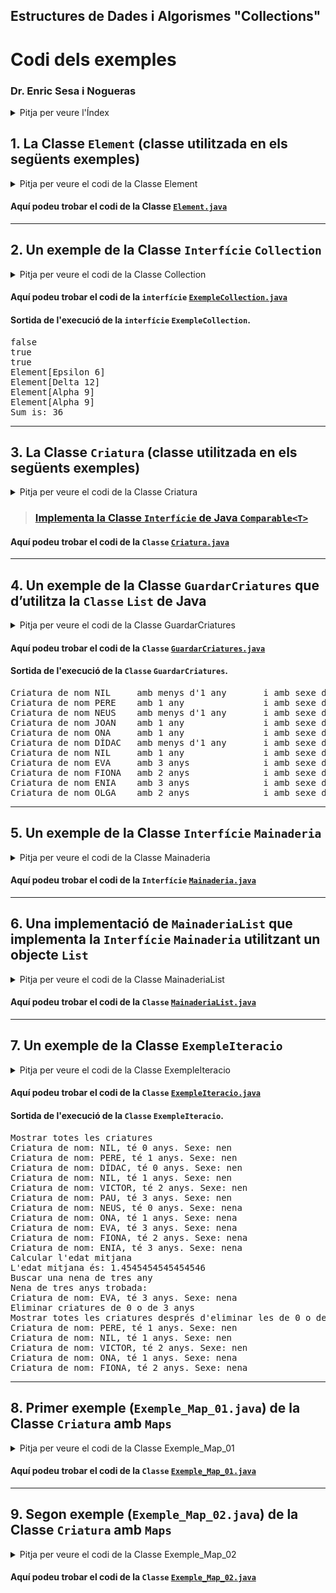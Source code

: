 ## Estructures de Dades i Algorismes "Collections"

# Codi dels exemples

### Dr. Enric Sesa i Nogueras

<details><summary>Pitja per veure l'Índex</summary>

> ## Índex
> 
> **1.** [Implementació de la **Classe** **`Element`**](#1-la-classe-element-classe-utilitzada-en-els-següents-exemples)
> 
> **2.** [Exemple de la **Classe** **`Interfície`** **`Collection`**](#2-un-exemple-de-la-classe-interfície-collection)
> 
> **3.** [Implementació de la **Classe** **`Criatura`**](#3-la-classe-criatura-classe-utilitzada-en-els-següents-exemples)
> 
> **4.** [Exemple de la **Classe** **`GuardarCriatures`**](#4-un-exemple-de-la-classe-guardarcriatures-que-dutilitza-la-classe-list-de-java)
>
> **5.** [Exemple de la **Classe** **`Interfície`** **`Mainaderia`**](#5-un-exemple-de-la-classe-interfície-mainaderia)
>
> **6.** [Implementació de **`MainaderiaList`**](#6-una-implementació-de-mainaderialist-que-implementa-la-interfície-mainaderia-utilitzant-un-objecte-list)
>
> **7.** [Exemple de la **Classe** **`ExempleIteracio`**](#7-un-exemple-de-la-classe-exempleiteracio)
>
>
> **8.** [Primer exemple de la **Classe** **`Criatura`** amb **`Maps`**](#8-primer-exemple-exemple_map_01java-de-la-classe-criatura-amb-maps)
>
>
> **9.** [Segon exemple de la **Classe** **`Criatura`** amb **`Maps`**](#9-segon-exemple-exemple_map_02java-de-la-classe-criatura-amb-maps)
>
> <hr>
>
</details>


## **1.** La **Classe `Element`** (classe utilitzada en els següents exemples)

<details><summary>Pitja per veure el codi de la Classe Element</summary>

```java
public class Element {
    // Atributs
    private String nom;
    private int valor;
    
    // Constructor
    public Element (String nomRebut, int valorRebut) {
        this.nom = nomRebut;
        this.valor = valorRebut;
    }
    
    // Setters & Getters
    public String getNom() {
        return this.nom;
    }

    public int getValor() {
        return this.valor;
    }
    
    public void setValor(int nouValor) {
        this.valor = nouValor;
    }
    
    // equality (overriding of superclass equals)
    public boolean equals(Object objecte) {
        Element unAltreObjecte;
        try {
            unAltreObjecte = (Element) objecte;
            return this.nom.equals(unAltreObjecte.nom);
        } catch(Exception e) {
            return false;
        }
    }

    // toString (overriding of superclass toString)
    public String toString () {
        return "Element[" + nom + " " + valor + "]";
    }

    // hashCode (overriding of superclass hashCode)
    public int hashCode() {
            return this.nom.hashCode();
    }
}
```
<hr>
</details>

#### Aquí podeu trobar el codi de la **Classe** [**`Element.java`**](../files/Element.java)

<hr>

## **2.** Un exemple de la **Classe** **`Interfície`** **`Collection`**

<details><summary>Pitja per veure el codi de la Classe Collection</summary>

```java
import java.util.ArrayList;
import java.util.Collection;
import java.util.LinkedList;
import java.util.Vector;

public class ExempleCollection {
    public static void main (String [] args) {
        Collection total, subOne, subTwo;

        Element [] some = {
                new Element ("Epsilon", 6),
                new Element ("Delta", 20),
                new Element ("Alpha", 12)
        };
    // ArrayList, LinkedList and Vector
    // are classes that implement Collection
        total = new ArrayList();
        subOne = new LinkedList();
        subTwo = new Vector();
    // Use add to add elements one by one
        subOne.add(new Element("Alpha", 4));
        subOne.add(new Element("Beta", 3));
        subOne.add(new Element("Gamma", 8));
        subOne.add(new Element("Delta", 3));
        subOne.add(new Element("Alpha", 5));
    // use add to add elements one by one
        for (int i=0; i<some.length; i++) {
            subTwo.add(some[i]);
        }

    // use addAll to add elements all at once
        total.addAll(subOne);
        total.addAll(subTwo);

    // contains and containsAll are based on equals
        System.out.println(subOne.contains(some[0]));
        System.out.println(subOne.contains(some[1]));
        System.out.println(subOne.contains(some[2]));
    
    // remove and removeAll are based on equals
        subOne.remove(some[1]);
        total.removeAll(subTwo);
    
    // toArray provides the contents in an array
        Object [] contents = total.toArray();
        for (int i=0; i<contents.length; i++) {
            System.out.println(contents[i]);
        }

    // Remember: REFERENCES EVERYWHERE
        some[1].setValor(12);
        some[2].setValor(some[0].getValor()+3);
    
    // Remember: REFERENCES EVERYWHERE
        subTwo.add(some[2]);
        contents = subTwo.toArray();
        int sum = 0;
        for (int i = 0; i < contents.length; i++) {
            System.out.println(contents[i]);
            sum += ((Element)contents[i]).getValor();
        }
        System.out.println("Sum is: "+sum);
    }
}
```
</details>

#### Aquí podeu trobar el codi de la **`interfície`** [**`ExempleCollection.java`**](../files/ExempleCollection.java)

#### Sortida de l'execució de la **`interfície`** **`ExempleCollection`**. 

<pre>
false
true
true
Element[Epsilon 6]
Element[Delta 12]
Element[Alpha 9]
Element[Alpha 9]
Sum is: 36
</pre>

<hr>

## **3.** La **Classe** **`Criatura`** (classe utilitzada en els següents exemples)

<details><summary>Pitja per veure el codi de la Classe Criatura</summary>

```java
public class Criatura implements Comparable {
// Constants
    public static final int NEN = 10;
    public static final int NENA = 20;

    public static final int MIN_EDAT = 0;
    public static final int MAX_EDAT = 3;

    // Atributs
    private String nom;
    private int edat;
    private int sexe;

    // Constructors
    public Criatura(String nom, int edat, int sexe) {
        if (edat < MIN_EDAT || edat > MAX_EDAT)
            throw new IllegalArgumentException("edat no vàlida: " + edat);
        if (sexe != NEN && sexe != NENA)
            throw new IllegalArgumentException("sexe no vàlid: " + sexe);
        this.nom = nom;
        this.edat = edat;
        this.sexe = sexe;
    }

    // Setters & Getters
    public String getNom() {
        return this.nom;
    }

    public int getEdat() {
        return this.edat;
    }

    public int getSexe() {
        return this.sexe;
    }

    // Redefinició del mètode toString heretat d'Object
    public String toString() {
        String resultat;
        // resultat = "Criatura de nom: " + nom
        // + " té " + edat + " anys. ";
        resultat = "Criatura de nom " + nom
           + "\tamb " + ((edat<=1) ? ((edat==0) ? "menys d'1 any" : edat + " any\t") : edat + " anys\t");
        // if (sexe == NEN)
        //     resultat += "Sexe: nen";
        // else
        //     resultat += "Sexe: nena";
        resultat += "\ti amb sexe de " + ((sexe == NEN) ? "nen." : "nena.");
        return resultat;
    }

    // Implementació de la interfície Comparable
    public int compareTo(Object objecte) {
        // comparació basada en l'ordre lexicogràfic sense distingir
        // majúscules de minúscules.
        Criatura unaAltraCriatura = (Criatura) objecte;
        return this.nom.compareToIgnoreCase(unaAltraCriatura.nom);
    }
    
    // Redefinició del mètode equals heretat d'object.
    public boolean equals(Object objecte) {
    // redefinició compatible amb compareTo
        try {
            return (this.compareTo(objecte) == 0);
        } catch(ClassCastException excepcio) {
            return false;
        }
    }
}
```
</details>

> ### [Implementa la **Classe** **`Interfície`** de **Java** **`Comparable<T>`**](https://docs.oracle.com/javase/8/docs/api/java/lang/Comparable.html)

#### Aquí podeu trobar el codi de la **`Classe`** [**`Criatura.java`**](../files/Criatura.java)

<hr>

## **4.** Un exemple de la **Classe** **`GuardarCriatures`** que d’utilitza la **`Classe`** **`List`** de **Java**

<details><summary>Pitja per veure el codi de la Classe GuardarCriatures</summary>

```java
import java.util.LinkedList;
import java.util.List;

public class GuardarCriatures {
    public static void main (String [] args) {
        Criatura [] vectorCriatures = {
            new Criatura("NIL",0,Criatura.NEN),
            new Criatura("PERE",1, Criatura.NEN),
            new Criatura("NEUS",0, Criatura.NENA),
            new Criatura("ONA",1, Criatura.NENA),
            new Criatura("DÍDAC",0, Criatura.NEN),
            new Criatura("NIL",1, Criatura.NEN),
            new Criatura("EVA",3, Criatura.NENA),
            new Criatura("FIONA",2, Criatura.NENA),
            new Criatura("ENIA",3, Criatura.NENA)
        };

        List llarDInfants;
        llarDInfants = new LinkedList();
        
        // List té tots els mètode de Collection
        // per exemple el metode add(Object o)
        for (int i=0; i<vectorCriatures.length; i++) {
            llarDInfants.add(vectorCriatures[i]);
        }
        
        // add(Object o) afegeix al final de la llista
        llarDInfants.add(new Criatura("OLGA", 2, Criatura.NENA));
        
        //---------------
        
        // add(Object o, int i) afegeix a la posició i-èssima
        // desplaçant elements cap a índexs superiors si cal
        
        llarDInfants.add(3, new Criatura("JOAN", 1, Criatura.NEN));
        // Les llistes són accessibles per posició, quasi bé
        // con si fossin taules (arrays) però usant get
        for (int i=0; i<llarDInfants.size(); i++) {
            System.out.println(llarDInfants.get(i));
        }
        // les llistes permeten de canviar el contingut d'una posició
        llarDInfants.set(8, new Criatura("ELISA", 3, Criatura.NENA));
        llarDInfants.set(2, llarDInfants.get(7));
        // les llistes permeten de fer cerques basades en EQUALS
        int primerNil, darrerNil;
        Criatura target = new Criatura("nil", 3, Criatura.NEN);
        primerNil = llarDInfants.indexOf(target);
        darrerNil = llarDInfants.lastIndexOf(target);
    }
}
```
</details>

#### Aquí podeu trobar el codi de la **`Classe`** [**`GuardarCriatures.java`**](../files/GuardarCriatures.java)

#### Sortida de l'execució de la **`Classe`** **`GuardarCriatures`**. 

<pre>
Criatura de nom NIL     amb menys d'1 any       i amb sexe de nen.
Criatura de nom PERE    amb 1 any               i amb sexe de nen.
Criatura de nom NEUS    amb menys d'1 any       i amb sexe de nena.
Criatura de nom JOAN    amb 1 any               i amb sexe de nen.
Criatura de nom ONA     amb 1 any               i amb sexe de nena.
Criatura de nom DÍDAC   amb menys d'1 any       i amb sexe de nen.
Criatura de nom NIL     amb 1 any               i amb sexe de nen.
Criatura de nom EVA     amb 3 anys              i amb sexe de nena.
Criatura de nom FIONA   amb 2 anys              i amb sexe de nena.
Criatura de nom ENIA    amb 3 anys              i amb sexe de nena.
Criatura de nom OLGA    amb 2 anys              i amb sexe de nena.
</pre>

<hr>

## **5.** Un exemple de la **Classe** **`Interfície`** **`Mainaderia`**

<details><summary>Pitja per veure el codi de la Classe Mainaderia</summary>

```java
public interface Mainaderia {

    // Afegeix una criatura.
    // Excepció si ja hi ha una criatura igual
    public void matricular (Criatura criaturaAMatricular) throws IllegalArgumentException;
    
    // Desmatricula la criatura de nom donat.
    // Retorna la criatura que es desmatricula.
    // Si no n'hi ha cap amb aquell nom retorna null
    public Criatura desMatricular(String nomDeLaCriaturaADesmatricular);

    // Retorna la criatura que té el nom especificat.
    // Retorna null si no n'hi ha cap
    public Criatura buscar(String nom);
    
    // Retorna el nombre de criatures matriculades
    public int numCriatures();

    // Retorna el nombre de criatures del sexe especificat com a paràmetre
    public int quantsSexe (int sexe);

    // Retorna la i-èssima criatura.
    // Excepció si el paràmetre està fora dels límits actuals
    public Criatura get(int i) throws IndexOutOfBoundsException;
    
}
```
</details>

#### Aquí podeu trobar el codi de la **`Interfície`** [**`Mainaderia.java`**](../files/Mainaderia.java)

<hr>

## **6.** Una implementació de **`MainaderiaList`** que implementa la **`Interfície`** **`Mainaderia`** utilitzant un objecte **`List`**

<details><summary>Pitja per veure el codi de la Classe MainaderiaList</summary>

```java
import java.util.*;

public class MainaderiaList implements Mainaderia {
    // Atributs
    // Referencia a objecte de la classe List on "guardarem" les criatures...
    private List contingut;

    //Constructor
    public MainaderiaList() {
        // Crear la llista. Inicialment serà buida, clar...
        this.contingut = new ArrayList();
    }

    // Mètodes
    // Afegeix una criatura. Excepció si ja hi ha una criatura igual
    public void matricular(Criatura criaturaRebuda) throws IllegalArgumentException {
        if (this.contingut.contains(criaturaRebuda))
            throw new IllegalArgumentException("matricular: criatura repetida");
        contingut.add(criaturaRebuda);
    }

    // Desmatricula la criatura de nom donat.
    // Retorna la criatura que es desmatricula.
    // Si no n'hi ha cap amb aquell nom retorna null
    public Criatura desMatricular(String nom) {
        Criatura target = new Criatura(nom, Criatura.MIN_EDAT, Criatura.NEN);
        int index = contingut.indexOf(target);
        if (index == -1) {
            return null;
        } else {
            return (Criatura) contingut.remove(index);
        }
    }

    // Retorna la criatura que té el nom especificat.
    // Retorna null si no n'hi ha cap
    public Criatura buscar(String nom) {
        Criatura target = new Criatura(nom, Criatura.MIN_EDAT, Criatura.NEN);
        int index = contingut.indexOf(target);
        if (index == -1) {
            return null;
        } else {
            return (Criatura) contingut.get(index);
        }
    }

    // Retorna el nombre de criatures matriculades
    public int numCriatures() {
        return contingut.size();
    }

    // Retorna el número de criatures del sexe especificat com a paràmetre
    public int quantsSexe(int sexe) {
       Criatura criaturaActual;
       int quants = 0;
       // Iterem sobre el contingut, però sense fer us de l'iterador
       // És una mala solució -> Sempre és millor fer ús de l'iterador!
       for (int i = 0; i < contingut.size(); i++) {
           criaturaActual = (Criatura) contingut.get(i);
           if (criaturaActual.getSexe() == sexe)
               quants++;
       }
       return quants;
    }

    // Retorna la i-èssima criatura.
    // Excepció si el paràmetre està fora dels límits actuals
    public Criatura get(int i) throws IndexOutOfBoundsException {
        return (Criatura) contingut.get(i);
        // NOTA: get ja llença IndexOutOfBoundsException si el paràmetre està
        // fora de limits
    }
}
```
</details>


#### Aquí podeu trobar el codi de la **`Classe`** [**`MainaderiaList.java`**](../files/MainaderiaList.java)

<hr>

## **7.** Un exemple de la **Classe** **`ExempleIteracio`**

<details><summary>Pitja per veure el codi de la Classe ExempleIteracio</summary>


```java
import java.util.Iterator;
import java.util.LinkedList;
import java.util.List;
public class ExempleIteracio {
   public static void main (String [] args ) {
      List nens = new LinkedList();
      List nenes = new LinkedList();
      List llarInfants = new LinkedList();
      Iterator it;
      Object membre;
      Criatura criatura = null;
      nens.add(new Criatura("NIL",0,Criatura.NEN));
      nens.add(new Criatura("PERE",1, Criatura.NEN));
      nens.add(new Criatura("DÍDAC",0, Criatura.NEN));
      nens.add(new Criatura("NIL",1, Criatura.NEN));
      nens.add(new Criatura("VICTOR", 2, Criatura.NEN));
      nens.add(new Criatura("PAU", 3, Criatura.NEN));
      nenes.add(new Criatura("NEUS",0, Criatura.NENA));
      nenes.add(new Criatura("ONA",1, Criatura.NENA));
      nenes.add(new Criatura("EVA",3, Criatura.NENA));
      nenes.add(new Criatura("FIONA",2, Criatura.NENA));
      nenes.add(new Criatura("ENIA",3, Criatura.NENA));
      llarInfants.addAll(nens);
      llarInfants.addAll(nenes);
//-----------------------------------------------------
      System.out.println("Mostrar totes les criatures");
      it = llarInfants.iterator();
      while (it.hasNext()) {
         membre = it.next();
         System.out.println(membre);
      }
// --------------------------------------
// calcular edat mitjana
      System.out.println("Calcular l'edat mitjana");
      double sumaEdats = 0;
      double edatMitjana;
      it = llarInfants.iterator();
      while (it.hasNext()) {
         membre = it.next(); // membre ha estat declarat Object
         criatura = (Criatura) membre;
         sumaEdats += criatura.getEdat();
      }
      edatMitjana = sumaEdats/llarInfants.size();
      System.out.println("L'edat mitjana és: " + edatMitjana);
// -----------------------------------
// buscar una nena de tres anys
      System.out.println("Buscar una nena de tres any");
      boolean trobada = false;
      it = llarInfants.iterator();
      while (it.hasNext() && !trobada) {
         criatura = (Criatura)it.next();
         if (criatura.getSexe()==Criatura.NENA && criatura.getEdat()==3)
            trobada = true;
      }
      if (trobada) {
         System.out.println("Nena de tres anys trobada: ");
         System.out.println(criatura);
      }
      else {
         System.out.println("La cerca no ha tingut èxit");
      }
//-------------------------------------
// Eliminar critatures de 0 o de 3 anys
      System.out.println("Eliminar criatures de 0 o de 3 anys");
      it = llarInfants.iterator();
      while (it.hasNext()) {
         criatura = (Criatura)it.next();
         if (criatura.getEdat()==0 || criatura.getEdat()==3) {
            // llarInfants.remove(criatura); // incorrecte!!!
            it.remove(); // OK. Elimina el darrer element
            // proporcionat per next
         }
      }
//--------------------------------------
      System.out.println("Mostrar totes les criatures després d'eliminar les de 0 o de 3 anys");
      it = llarInfants.iterator();
      while (it.hasNext()) {
         membre = it.next();
         System.out.println(membre);
      }
   }
}
```

</details>


#### Aquí podeu trobar el codi de la **`Classe`** [**`ExempleIteracio.java`**](../files/ExempleIteracio.java)

#### Sortida de l'execució de la **`Classe`** **`ExempleIteracio`**. 

<pre>
Mostrar totes les criatures
Criatura de nom: NIL, té 0 anys. Sexe: nen
Criatura de nom: PERE, té 1 anys. Sexe: nen
Criatura de nom: DÍDAC, té 0 anys. Sexe: nen
Criatura de nom: NIL, té 1 anys. Sexe: nen
Criatura de nom: VICTOR, té 2 anys. Sexe: nen
Criatura de nom: PAU, té 3 anys. Sexe: nen
Criatura de nom: NEUS, té 0 anys. Sexe: nena
Criatura de nom: ONA, té 1 anys. Sexe: nena
Criatura de nom: EVA, té 3 anys. Sexe: nena
Criatura de nom: FIONA, té 2 anys. Sexe: nena
Criatura de nom: ENIA, té 3 anys. Sexe: nena
Calcular l'edat mitjana
L'edat mitjana és: 1.4545454545454546
Buscar una nena de tres any
Nena de tres anys trobada: 
Criatura de nom: EVA, té 3 anys. Sexe: nena
Eliminar criatures de 0 o de 3 anys
Mostrar totes les criatures després d'eliminar les de 0 o de 3 anys
Criatura de nom: PERE, té 1 anys. Sexe: nen
Criatura de nom: NIL, té 1 anys. Sexe: nen
Criatura de nom: VICTOR, té 2 anys. Sexe: nen
Criatura de nom: ONA, té 1 anys. Sexe: nena
Criatura de nom: FIONA, té 2 anys. Sexe: nena
</pre>

<hr>

## **8.** Primer exemple (**`Exemple_Map_01.java`**) de la **Classe** **`Criatura`** amb **`Maps`**

<details><summary>Pitja per veure el codi de la Classe Exemple_Map_01</summary>

```java
import java.util.*;
public class Exemple_Map_01 {
    public static void main(String[] args) {
        Criatura[] poblacio = {
                new Criatura("NIL", 0, Criatura.NEN),
                new Criatura("PERE", 1, Criatura.NEN),
                new Criatura("NEUS", 0, Criatura.NENA),
                new Criatura("ONA", 1, Criatura.NENA),
                new Criatura("DÍDAC", 0, Criatura.NEN),
                new Criatura("NÚRIA", 1, Criatura.NEN),
                new Criatura("EVA", 3, Criatura.NENA),
                new Criatura("FIONA", 2, Criatura.NENA),
                new Criatura("ENIA", 3, Criatura.NENA)
        };

        // Map per aparellar cada criatura amb el nom del seu pediatra
        Map<Criatura, String> serveiPediatria;
        String nomPediatra;
        serveiPediatria = new HashMap<Criatura, String>();
        
        // Els tres primers amb el Dr. Abelardo
        for (int i = 0; i < 3; i++) {
            serveiPediatria.put(poblacio[i], "Abelardo");
        }

        // Els tres següents amb la Dra. Banach
        for (int i = 3; i < 6; i++) {
            serveiPediatria.put(poblacio[i], "Banach");
        }

        // I tota la resta amb la Dra. Canyet
        for (int i = 6; i < poblacio.length; i++) {
            serveiPediatria.put(poblacio[i], "Canyet");
        }

        // Ara podem consultar qui es el pediatra de cada criatura:
        System.out.println();
        for (Criatura c : poblacio) {
            nomPediatra = serveiPediatria.get(c);
            System.out.println("El/la pediatra de la critura");
            System.out.println(" " + c);
            System.out.println(" és el/la Dr./Dra. " + nomPediatra);
        }

        // Map també ens permet recuperar el conjunt de claus
        // en aquest cas les claus són les criatures
        Set<Criatura> criaturesAteses;
            criaturesAteses = serveiPediatria.keySet();
            System.out.println("\n Les criatures ateses pel servei són:");
            for (Criatura criaturaActual : criaturesAteses)
                System.out.println(" "+criaturaActual);

        // Map ens permet recuperar la col·lecció de valors associats
        // a les claus (en aquest exemple els valors són els pediatres
        // -Strings-)
        Collection<String> pediatres;
        pediatres = serveiPediatria.values();
        System.out.println("\n Els/les pediatres del servei són:");
        for (String ped : pediatres)
            System.out.println(" "+ped);
    }
}
```
</details>

#### Aquí podeu trobar el codi de la **`Classe`** [**`Exemple_Map_01.java`**](../files/Exemple_Map_01.java)

<hr>

## **9.** Segon exemple (**`Exemple_Map_02.java`**) de la **Classe** **`Criatura`** amb **`Maps`**

<details><summary>Pitja per veure el codi de la Classe Exemple_Map_02</summary>

```java
import java.util.*;
public class Exemple_Map_02 {
    public static void main (String [] args) {
        Criatura [] poblacio = {
                new Criatura("NIL",0,Criatura.NEN),
                new Criatura("PERE",1, Criatura.NEN),
                new Criatura("NEUS",0, Criatura.NENA),
                new Criatura("ONA",1, Criatura.NENA),
                new Criatura("DÍDAC",0, Criatura.NEN),
                new Criatura("NÚRIA",1, Criatura.NEN),
                new Criatura("EVA",3, Criatura.NENA),
                new Criatura("FIONA",2, Criatura.NENA),
                new Criatura("ENIA",3, Criatura.NENA)
        };
        // Map per aparellar cada criatura amb el nom del seu pediatra
        Map<Criatura,String> serveiPediatria;
        String nomPediatra;
        serveiPediatria = new HashMap<Criatura, String>();
        //els tres primers amb el Dr. Abelardo
        for (int i=0; i<3; i++) {
            serveiPediatria.put(poblacio[i], "Abelardo");  }
        //els tres següents amb la Dra. Banach
        for (int i=3; i<6; i++) {
            serveiPediatria.put(poblacio[i], "Banach");  }
        //i tota la resta amb la Dra. Canyet
        for (int i=6; i<poblacio.length; i++) {
            serveiPediatria.put(poblacio[i], "Canyet");  }
        // Ara podem consultar qui es el pedriatra de cada criatura:
        System.out.println();
        for (Criatura c: poblacio) {
            nomPediatra = serveiPediatria.get(c);
            System.out.println("El/la pediatra de la critura");  System.out.println(" "+c);
            System.out.println(" és el/la Dr./Dra. "+ nomPediatra);
        }
        // Map també ens permet recuperar el conjunt de claus
        // (en aquest cas les claus són les criatures)
        Set<Criatura> criaturesAteses;
        criaturesAteses = serveiPediatria.keySet();
        System.out.println("\n Les criatures ateses pel servei són:");
        for (Criatura c : criaturesAteses)
            System.out.println(" "+c);

        // Map ens permet recuperar la col·lecció de valors associats
        // a les claus (en aquest exemple els valors són els pediatres
        // -Strings-)
        Collection<String> pediatres;
        pediatres = serveiPediatria.values();
        System.out.println("\n Els/les pediatres del servei són:");
        for (String ped : pediatres)
            System.out.println(" "+ped);

    }
}

```
</details>

#### Aquí podeu trobar el codi de la **`Classe`** [**`Exemple_Map_02.java`**](../files/Exemple_Map_02.java)
